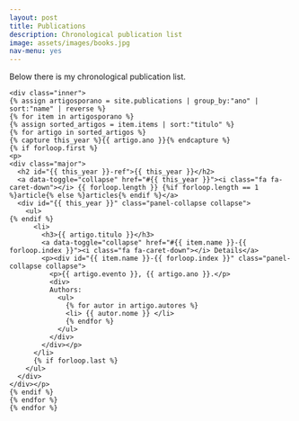 ```yaml
---
layout: post
title: Publications
description: Chronological publication list
image: assets/images/books.jpg
nav-menu: yes
---
```


<div class="main">
	
<p> Below there is my chronological publication list. </p>

	<div class="inner">
	{% assign artigosporano = site.publications | group_by:"ano" | sort:"name" | reverse %}
	{% for item in artigosporano %}
	{% assign sorted_artigos = item.items | sort:"titulo" %}
	{% for artigo in sorted_artigos %}
	{% capture this_year %}{{ artigo.ano }}{% endcapture %}
	{% if forloop.first %}
	<p>
	<div class="major">
	  <h2 id="{{ this_year }}-ref">{{ this_year }}</h2>
	  <a data-toggle="collapse" href="#{{ this_year }}"><i class="fa fa-caret-down"></i> {{ forloop.length }} {%if forloop.length == 1 %}article{% else %}articles{% endif %}</a>
	  <div id="{{ this_year }}" class="panel-collapse collapse">
		<ul>
	{% endif %}
		  <li>
			<h3>{{ artigo.titulo }}</h3>
			<a data-toggle="collapse" href="#{{ item.name }}-{{ forloop.index }}"><i class="fa fa-caret-down"></i> Details</a>
			<p><div id="{{ item.name }}-{{ forloop.index }}" class="panel-collapse collapse">
			  <p>{{ artigo.evento }}, {{ artigo.ano }}.</p>
			  <div>
			  Authors:
				<ul>
				  {% for autor in artigo.autores %}
				  <li> {{ autor.nome }} </li>
				  {% endfor %}
				</ul>
			  </div>
			</div></p>
		  </li>
		  {% if forloop.last %}
		</ul>
	  </div>
	</div></p>
	{% endif %}
	{% endfor %}
	{% endfor %}
  </div>
</div>
